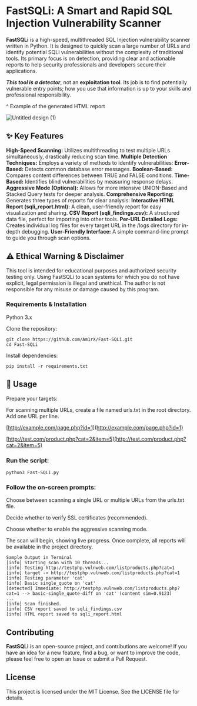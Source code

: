 # FastSQLi: A Smart and Rapid SQL Injection Vulnerability Scanner

**FastSQLi** is a high-speed, multithreaded SQL Injection vulnerability scanner written in Python. It is designed to quickly scan a large number of URLs and identify potential SQLi vulnerabilities without the complexity of traditional tools. Its primary focus is on detection, providing clear and actionable reports to help security professionals and developers secure their applications.

***This tool is a detector***, not an **exploitation tool**. Its job is to find potentially vulnerable entry points; how you use that information is up to your skills and professional responsibility.

^ Example of the generated HTML report

![Untitled design (1)](https://github.com/user-attachments/assets/59f17aec-aef5-4ea8-8e2b-6a864751e15d)


## ✨ Key Features

**High-Speed Scanning:** Utilizes multithreading to test multiple URLs simultaneously, drastically reducing scan time.
**Multiple Detection Techniques:** Employs a variety of methods to identify vulnerabilities:
**Error-Based:** Detects common database error messages.
**Boolean-Based:** Compares content differences between TRUE and FALSE conditions.
**Time-Based:** Identifies blind vulnerabilities by measuring response delays.
**Aggressive Mode (Optional):** Allows for more intensive UNION-Based and Stacked Query tests for deeper analysis.
**Comprehensive Reporting:** Generates three types of reports for clear analysis:
**Interactive HTML Report (sqli_report.html):** A clean, user-friendly report for easy visualization and sharing.
**CSV Report (sqli_findings.csv):** A structured data file, perfect for importing into other tools.
**Per-URL Detailed Logs:** Creates individual log files for every target URL in the /logs directory for in-depth debugging.
**User-Friendly Interface:** A simple command-line prompt to guide you through scan options.

## ⚠️ Ethical Warning & Disclaimer
This tool is intended for educational purposes and authorized security testing only. Using FastSQLi to scan systems for which you do not have explicit, legal permission is illegal and unethical. The author is not responsible for any misuse or damage caused by this program.

### Requirements & Installation
Python 3.x

Clone the repository:
```
git clone https://github.com/Am1rX/Fast-SQLi.git
cd Fast-SQLi
```
Install dependencies:
```
pip install -r requirements.txt
```
## 🚀 Usage
Prepare your targets:

For scanning multiple URLs, create a file named urls.txt in the root directory. Add one URL per line.

[http://example.com/page.php?id=1](http://example.com/page.php?id=1)

[http://test.com/product.php?cat=2&item=5](http://test.com/product.php?cat=2&item=5)

### Run the script:
```
python3 Fast-SQLi.py
```
### Follow the on-screen prompts:

Choose between scanning a single URL or multiple URLs from the urls.txt file.

Decide whether to verify SSL certificates (recommended).

Choose whether to enable the aggressive scanning mode.

The scan will begin, showing live progress. Once complete, all reports will be available in the project directory.
```
Sample Output in Terminal
[info] Starting scan with 10 threads...
[info] Testing http://testphp.vulnweb.com/listproducts.php?cat=1
[info] target -> http://testphp.vulnweb.com/listproducts.php?cat=1
[info] Testing parameter 'cat'
[info] Basic single_quote on 'cat'
[detected] Immediate: http://testphp.vulnweb.com/listproducts.php?cat=1 --> basic-single_quote-diff on 'cat' (content sim=0.9123)
...
[info] Scan finished.
[info] CSV report saved to sqli_findings.csv
[info] HTML report saved to sqli_report.html
```

## Contributing
**FastSQLi** is an open-source project, and contributions are welcome! If you have an idea for a new feature, find a bug, or want to improve the code, please feel free to open an Issue or submit a Pull Request.

## License
This project is licensed under the MIT License. See the LICENSE file for details.
